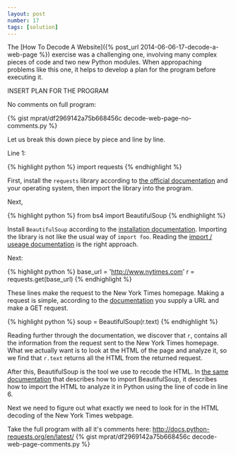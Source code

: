 ```yaml
---
layout: post
number: 17
tags: [solution]
---
```


The [How To Decode A Website]({% post_url 2014-06-06-17-decode-a-web-page %}) exercise was a challenging one, involving many complex pieces of code and two new Python modules. When appropaching problems like this one, it helps to develop a plan for the program before executing it. 

INSERT PLAN FOR THE PROGRAM

No comments on full program: 

{% gist mprat/df2969142a75b668456c decode-web-page-no-comments.py %}

Let us break this down piece by piece and line by line. 

Line 1: 

{% highlight python %}
	import requests
{% endhighlight %}

First, install the `requests` library according to [the official documentation](http://docs.python-requests.org/en/latest/) and your operating system, then import the library into the program.

Next, 

{% highlight python %}
	from bs4 import BeautifulSoup
{% endhighlight %}

Install `BeautifulSoup` according to the [installation documentation](http://www.crummy.com/software/BeautifulSoup/bs4/doc/#installing-beautiful-soup). Importing the library is not like the usual way of `import foo`. Reading the [import / useage documentation](http://www.crummy.com/software/BeautifulSoup/bs4/doc/#making-the-soup) is the right approach.

Next: 

{% highlight python %}
	base_url = 'http://www.nytimes.com'
	r = requests.get(base_url)
{% endhighlight %}

These lines make the request to the New York Times homepage. Making a request is simple, according to the [documentation](http://docs.python-requests.org/en/latest/user/quickstart/#make-a-request) you supply a URL and make a GET request.

{% highlight python %}
	soup = BeautifulSoup(r.text)
{% endhighlight %}

Reading further through the documentation, we discover that `r`, contains all the information from the request sent to the New York Times homepage. What we actually want is to look at the HTML of the page and analyze it, so we find that `r.text` returns all the HTML from the returned request.

After this, BeautifulSoup is the tool we use to recode the HTML. In [the same documentation](http://www.crummy.com/software/BeautifulSoup/bs4/doc/#making-the-soup) that describes how to import BeautifulSoup, it describes how to import the HTML to analyze it in Python using the line of code in line 6.

Next we need to figure out what exactly we need to look for in the HTML decoding of the New York Times webpage. 





Take the full program with all it's comments here:
http://docs.python-requests.org/en/latest/
{% gist mprat/df2969142a75b668456c decode-web-page-comments.py %}